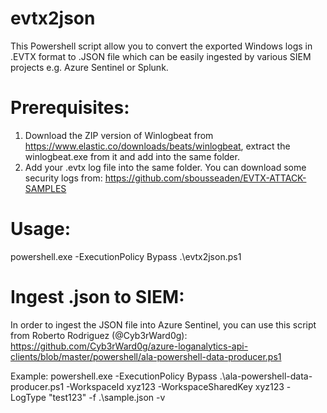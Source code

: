 # evtx2json
This Powershell script allow you to convert the exported Windows logs in .EVTX format to .JSON file which can be easily ingested by various SIEM projects e.g. Azure Sentinel or Splunk.

# Prerequisites:
1. Download the ZIP version of Winlogbeat from https://www.elastic.co/downloads/beats/winlogbeat, extract the winlogbeat.exe from it and add into the same folder.
2. Add your .evtx log file into the same folder. You can download some security logs from: https://github.com/sbousseaden/EVTX-ATTACK-SAMPLES

# Usage:
powershell.exe -ExecutionPolicy Bypass .\evtx2json.ps1

# Ingest .json to SIEM:
In order to ingest the JSON file into Azure Sentinel, you can use this script from Roberto Rodriguez (@Cyb3rWard0g): https://github.com/Cyb3rWard0g/azure-loganalytics-api-clients/blob/master/powershell/ala-powershell-data-producer.ps1

Example: powershell.exe -ExecutionPolicy Bypass .\ala-powershell-data-producer.ps1 -WorkspaceId xyz123 -WorkspaceSharedKey xyz123 -LogType "test123" -f .\sample.json -v
